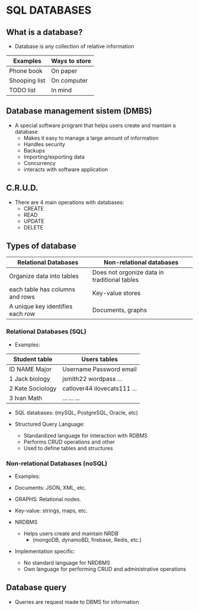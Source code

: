 # SQL DATABASES

## What is a database?

* Database is any collection of relative information

| Examples      | Ways to store |
|---------------|---------------|
| Phone book    | On paper      |
| Shooping list | On computer   |
| TODO list     | In mind       |

## Database management sistem (DMBS)

* A special software program that helps users create and mantain a database
    - Makes it easy to manage a large amount of information
    - Handles security
    - Backups
    - Importing/exporting data
    - Concurrency
    - interacts with software application 

## C.R.U.D.
* There are 4 main operations with databases:
    - CREATE
    - READ
    - UPDATE
    - DELETE

## Types of database

| Relational Databases      | Non-relational databases |
|---------------|---------------|
| Organize data into tables    | Does not orgonize data in traditional tables |
| each table has columns and rows | Key-value stores |
| A unique key identifies each row| Documents, graphs |

### Relational Databases (SQL)

* Examples:

| Student table | Users tables |
|---------------|---------------|
| ID NAME Major    | Username Password email |
| 1 Jack biology   | jsmith22 wordpass ... |
| 2 Kate Sociology | catlover44 ilovecats111 ... |
| 3 Ivan Math      | ... ... ... |

* SQL databases: (mySQL, PostgreSQL, Oracle, etc)

* Structured Query Language:
    - Standardized language for interaction with RDBMS
    - Performs CRUD operations and other
    - Used to define tables and structures

### Non-relational Databases (noSQL)

* Examples:

* Documents: JSON, XML, etc.
* GRAPHS: Relational nodes.
* Key-value: strings, maps, etc.

* NRDBMS
    - Helps users create and maintain NRDB
        - (mongoDB, dynamoBD, firebase, Redis, etc.)

* Implementation specific:
    - No standard language for NRDBMS
    - Own language for performing CRUD and administrative operations

## Database query

- Queries are request made to DBMS for information